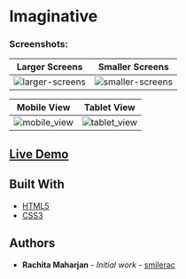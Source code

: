 # Imaginative


### Screenshots:

Larger Screens | Smaller Screens
:-------------------------:|:-------------------------:
![larger-screens](https://user-images.githubusercontent.com/28466502/116635265-09c7e200-a97e-11eb-8856-5b7d36055be5.png) | ![smaller-screens](https://user-images.githubusercontent.com/28466502/116663649-20d6f600-a9b7-11eb-8f32-7ebbfcf4365a.png)

Mobile View             |  Tablet View              
:-------------------------:|:-------------------------: 
![mobile_view](https://user-images.githubusercontent.com/28466502/116663484-e40aff00-a9b6-11eb-8d5c-54d92558b4f2.png) | ![tablet_view](https://user-images.githubusercontent.com/28466502/116662389-73171780-a9b5-11eb-8c47-1173dde13f9e.png)





## [Live Demo](https://smilerac.github.io/Imaginative/)

## Built With

* [HTML5](https://devdocs.io/html/)
* [CSS3](https://devdocs.io/css/)



## Authors

* **Rachita Maharjan** - *Initial work* - [smilerac](https://github.com/smilerac)






